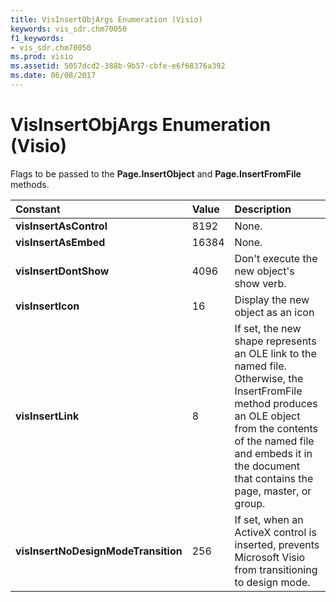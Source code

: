 ```yaml
---
title: VisInsertObjArgs Enumeration (Visio)
keywords: vis_sdr.chm70050
f1_keywords:
- vis_sdr.chm70050
ms.prod: visio
ms.assetid: 5057dcd2-388b-9b57-cbfe-e6f68376a392
ms.date: 06/08/2017
---
```



# VisInsertObjArgs Enumeration (Visio)

Flags to be passed to the **Page.InsertObject** and **Page.InsertFromFile** methods.



|**Constant**|**Value**|**Description**|
|:-----|:-----|:-----|
| **visInsertAsControl**|8192|None.|
| **visInsertAsEmbed**|16384|None.|
| **visInsertDontShow**|4096|Don't execute the new object's show verb.|
| **visInsertIcon**|16|Display the new object as an icon|
| **visInsertLink**|8|If set, the new shape represents an OLE link to the named file. Otherwise, the InsertFromFile method produces an OLE object from the contents of the named file and embeds it in the document that contains the page, master, or group.|
| **visInsertNoDesignModeTransition**|256|If set, when an ActiveX control is inserted, prevents Microsoft Visio from transitioning to design mode. |

